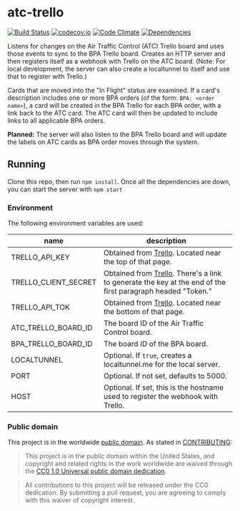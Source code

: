 # atc-trello

[![Build Status](https://travis-ci.org/18F/atc-trello.svg?branch=develop)](https://travis-ci.org/18F/atc-trello)
[![codecov.io](https://codecov.io/github/18F/atc-trello/coverage.svg?branch=develop)](https://codecov.io/github/18F/atc-trello?branch=develop)
[![Code Climate](https://codeclimate.com/github/18F/atc-trello/badges/gpa.svg)](https://codeclimate.com/github/18F/atc-trello)
[![Dependencies](https://david-dm.org/18F/atc-trello.svg)](https://david-dm.org/18F/atc-trello)

Listens for changes on the Air Traffic Control (ATC) Trello board and uses those events to sync to the BPA Trello board.  Creates an HTTP server and then registers itself as a webhook with Trello on the ATC board.  (Note: For local development, the server can also create a localtunnel to itself and use that to register with Trello.)

Cards that are moved into the "In Flight" status are examined.  If a card's description includes one or more BPA orders (of the form: `BPA: <order name>`), a card will be created in the BPA Trello for each BPA order, with a link back to the ATC card.  The ATC card will then be updated to include links to all applicable BPA orders.

**Planned:**  The server will also listen to the BPA Trello board and will update the labels on ATC cards as BPA order moves through the system.

## Running

Clone this repo, then run `npm install`.  Once all the dependencies are down, you can start the server with `npm start`

### Environment

The following environment variables are used:

name                 | description
-------------------- | ----------------------------------------------------------------------------------------------------------------------------------------
TRELLO_API_KEY       | Obtained from [Trello](https://trello.com/app-key). Located near the top of that page.
TRELLO_CLIENT_SECRET | Obtained from [Trello](https://trello.com/app-key). There's a link to generate the key at the end of the first paragraph headed "Token."
TRELLO_API_TOK       | Obtained from [Trello](https://trello.com/app-key). Located near the bottom of that page.
ATC_TRELLO_BOARD_ID  | The board ID of the Air Traffic Control board.
BPA_TRELLO_BOARD_ID  | The board ID of the BPA board.
LOCALTUNNEL          | Optional.  If `true`, creates a localtunnel.me for the local server.
PORT                 | Optional.  If not set, defaults to 5000.
HOST                 | Optional.  If set, this is the hostname used to register the webhook with Trello.

### Public domain

This project is in the worldwide [public domain](LICENSE.md). As stated in [CONTRIBUTING](CONTRIBUTING.md):

> This project is in the public domain within the United States, and copyright and related rights in the work worldwide are waived through the [CC0 1.0 Universal public domain dedication](https://creativecommons.org/publicdomain/zero/1.0/).

> All contributions to this project will be released under the CC0 dedication. By submitting a pull request, you are agreeing to comply with this waiver of copyright interest.
